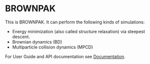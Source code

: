# BROWNPAK

This is BROWNPAK. It can perform the following kinds of simulations:

- Energy minimization (also called structure relaxation) via steepest
  descent.
- Brownian dynamics (BD)
- Multiparticle collision dynamics (MPCD)

For User Guide and API documentation see [Documentation](https://saridut.github.io/BROWNPAK).

